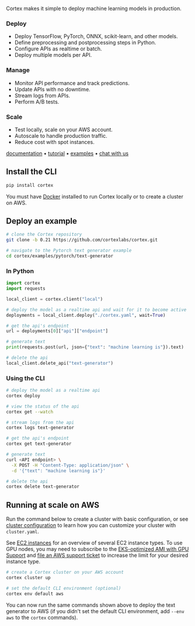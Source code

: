 Cortex makes it simple to deploy machine learning models in production.

### Deploy

* Deploy TensorFlow, PyTorch, ONNX, scikit-learn, and other models.
* Define preprocessing and postprocessing steps in Python.
* Configure APIs as realtime or batch.
* Deploy multiple models per API.

### Manage

* Monitor API performance and track predictions.
* Update APIs with no downtime.
* Stream logs from APIs.
* Perform A/B tests.

### Scale

* Test locally, scale on your AWS account.
* Autoscale to handle production traffic.
* Reduce cost with spot instances.

<!-- CORTEX_VERSION_MINOR -->
[documentation](https://docs.cortex.dev) • [tutorial](https://docs.cortex.dev/deployments/realtime-api/text-generator) • [examples](https://github.com/cortexlabs/cortex/tree/0.21/examples) • [chat with us](https://gitter.im/cortexlabs/cortex)

## Install the CLI

<!-- CORTEX_VERSION_MINOR -->
```bash
pip install cortex
```

You must have [Docker](https://docs.docker.com/install) installed to run Cortex locally or to create a cluster on AWS.

## Deploy an example

<!-- CORTEX_VERSION_MINOR -->
```bash
# clone the Cortex repository
git clone -b 0.21 https://github.com/cortexlabs/cortex.git

# navigate to the Pytorch text generator example
cd cortex/examples/pytorch/text-generator
```

### In Python
```python
import cortex
import requests

local_client = cortex.client("local")

# deploy the model as a realtime api and wait for it to become active
deployments = local_client.deploy("./cortex.yaml", wait=True)

# get the api's endpoint
url = deployments[0]["api"]["endpoint"]

# generate text
print(requests.post(url, json={"text": "machine learning is"}).text)

# delete the api
local_client.delete_api("text-generator")
```

### Using the CLI
```bash
# deploy the model as a realtime api
cortex deploy

# view the status of the api
cortex get --watch

# stream logs from the api
cortex logs text-generator

# get the api's endpoint
cortex get text-generator

# generate text
curl <API endpoint> \
  -X POST -H "Content-Type: application/json" \
  -d '{"text": "machine learning is"}'

# delete the api
cortex delete text-generator
```

## Running at scale on AWS

Run the command below to create a cluster with basic configuration, or see [cluster configuration](config.md) to learn how you can customize your cluster with `cluster.yaml`.

See [EC2 instances](ec2-instances.md) for an overview of several EC2 instance types. To use GPU nodes, you may need to subscribe to the [EKS-optimized AMI with GPU Support](https://aws.amazon.com/marketplace/pp/B07GRHFXGM) and [file an AWS support ticket](https://console.aws.amazon.com/support/cases#/create?issueType=service-limit-increase&limitType=ec2-instances) to increase the limit for your desired instance type.

```bash
# create a Cortex cluster on your AWS account
cortex cluster up

# set the default CLI environment (optional)
cortex env default aws
```

You can now run the same commands shown above to deploy the text generator to AWS (if you didn't set the default CLI environment, add `--env aws` to the `cortex` commands).
